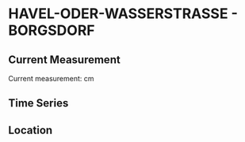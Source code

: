 # HAVEL-ODER-WASSERSTRASSE - BORGSDORF

## Current Measurement

Current measurement: <Value topic="rivers/pegel-online/HOW/BORGSDORF/measurementValue"/> cm

## Time Series

<TimeSeries topic="rivers/pegel-online/HOW/BORGSDORF/measurementValue" period="week" />

## Location

<WorldMap>
  <Marker lat="52.70048541512112" lon="13.251248021218911" labelTopic="rivers/pegel-online/HOW/BORGSDORF/measurementValue" />
</WorldMap>
